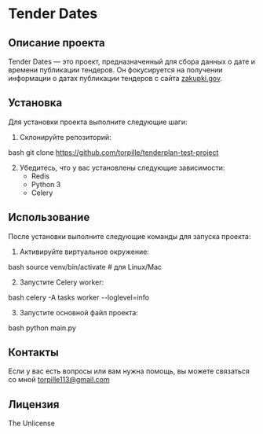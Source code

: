 # Tender Dates

## Описание проекта
Tender Dates — это проект, предназначенный для сбора данных о дате и времени публикации тендеров. Он фокусируется на получении информации о датах публикации тендеров с сайта [zakupki.gov](http://zakupki.gov).

## Установка

Для установки проекта выполните следующие шаги:

1. Склонируйте репозиторий:
   
bash
   git clone https://github.com/torpille/tenderplan-test-project
   
   
2. Убедитесь, что у вас установлены следующие зависимости:
   - Redis
   - Python 3
   - Celery

## Использование

После установки выполните следующие команды для запуска проекта:

1. Активируйте виртуальное окружение:
   
bash
   source venv/bin/activate  # для Linux/Mac
   

2. Запустите Celery worker:
   
bash
   celery -A tasks worker --loglevel=info
   

3. Запустите основной файл проекта:
   
bash
   python main.py
   

## Контакты

Если у вас есть вопросы или вам нужна помощь, вы можете связаться со мной torpille113@gmail.com

## Лицензия
The Unlicense


